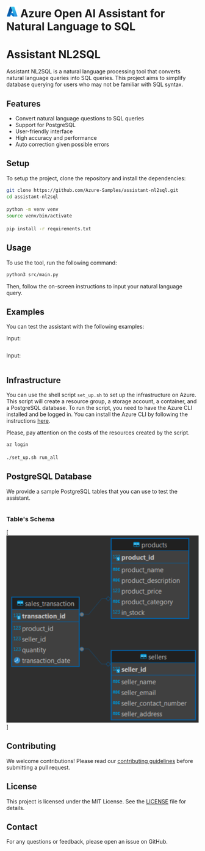 # <img src="./images/azure_logo.png" alt="Azure Logo" style="width:30px;height:30px;"/> Azure Open AI Assistant for Natural Language to SQL
# Assistant NL2SQL

Assistant NL2SQL is a natural language processing tool that converts natural language queries into SQL queries. This project aims to simplify database querying for users who may not be familiar with SQL syntax.

## Features

- Convert natural language questions to SQL queries
- Support for PostgreSQL
- User-friendly interface
- High accuracy and performance
- Auto correction given possible errors

## Setup

To setup the project, clone the repository and install the dependencies:

```bash
git clone https://github.com/Azure-Samples/assistant-nl2sql.git
cd assistant-nl2sql

python -m venv venv
source venv/bin/activate

pip install -r requirements.txt
```

## Usage

To use the tool, run the following command:

```bash
python3 src/main.py  
```
Then, follow the on-screen instructions to input your natural language query.

## Examples
You can test the assistant with the following examples:

Input:
```Give me the seller name with the best sales performance
```

Input:
```Show me the total sales amount for each seller
```


## Infrastructure
You can use the shell script `set_up.sh` to set up the infrastructure on Azure. This script will create a resource group, a storage account, a container, and a PostgreSQL database. To run the script, you need to have the Azure CLI installed and be logged in. You can install the Azure CLI by following the instructions [here](https://docs.microsoft.com/en-us/cli/azure/install-azure-cli).

Please, pay attention on the costs of the resources created by the script. 

```bash
az login

./set_up.sh run_all
```

## PostgreSQL Database
We provide a sample PostgreSQL tables that you can use to test the assistant. 

```bash
```

### Table's Schema

[![Schema](./images/tables_structure.png)]

## Contributing

We welcome contributions! Please read our [contributing guidelines](CONTRIBUTING.md) before submitting a pull request.

## License

This project is licensed under the MIT License. See the [LICENSE](LICENSE) file for details.

## Contact

For any questions or feedback, please open an issue on GitHub.